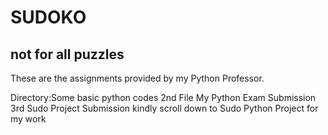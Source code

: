 # SUDOKO
## not for all puzzles
These are the assignments provided by my Python Professor.





Directory:Some basic python codes
2nd File My Python Exam Submission
3rd Sudo Project Submission kindly scroll down to Sudo Python Project for my work
